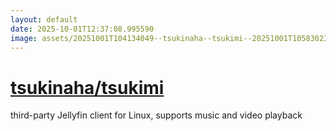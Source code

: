 ```yaml
---
layout: default
date: 2025-10-01T12:37:08.995590
image: assets/20251001T104134049--tsukinaha--tsukimi--20251001T105830235--cropped.png
---
```


# [tsukinaha/tsukimi](https://github.com/tsukinaha/tsukimi)

third-party Jellyfin client for Linux, supports music and video playback
